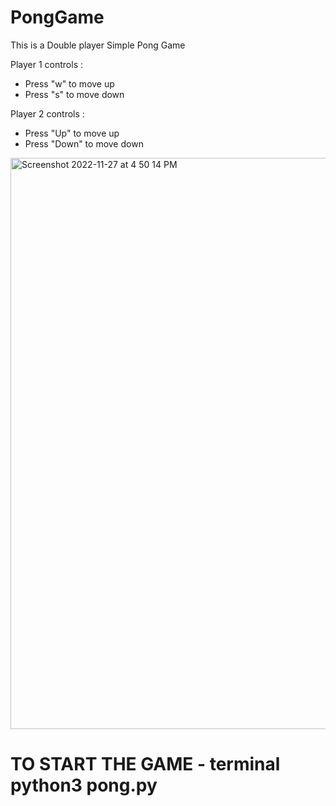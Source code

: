 # PongGame

This is a Double player  Simple Pong Game


Player 1 controls : 
  - Press "w" to move up
  - Press "s" to move down

Player 2 controls : 
  - Press "Up" to move up
  - Press "Down" to move down


<img width="914" alt="Screenshot 2022-11-27 at 4 50 14 PM" src="https://user-images.githubusercontent.com/40716543/204132711-f49d2b3f-6d72-412c-92c9-62f38ee8a0b2.png">


# TO START THE GAME - terminal python3 pong.py

